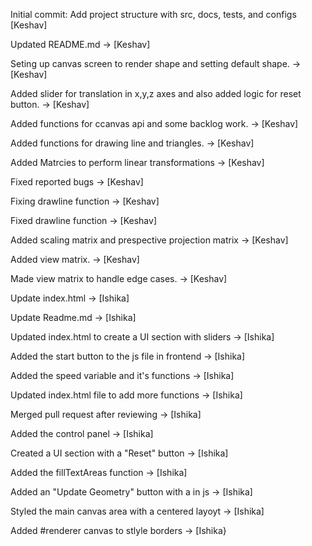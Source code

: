 Initial commit: Add project structure with src, docs, tests, and configs  [Keshav]

Updated README.md -> [Keshav]

Seting up canvas screen to render shape and setting default shape. -> [Keshav]

Added slider for translation in x,y,z axes and also added logic for reset button.  -> [Keshav]

Added functions for ccanvas api and some backlog work.  -> [Keshav]

Added functions for drawing line and triangles.  -> [Keshav]

Added Matrcies to perform linear transformations -> [Keshav]

Fixed reported bugs -> [Keshav]

Fixing drawline function -> [Keshav]

Fixed drawline function -> [Keshav]

Added scaling matrix and prespective projection matrix -> [Keshav]

Added view matrix. -> [Keshav]

Made view matrix to handle edge cases. -> [Keshav]



Update index.html   -> [Ishika]

Update Readme.md    -> [Ishika]

Updated index.html to create a UI section with sliders -> [Ishika]

Added the start button to the js file in frontend -> [Ishika]

Added the speed variable and it's functions  -> [Ishika]

Updated index.html file to add more functions -> [Ishika]

Merged pull request after reviewing -> [Ishika]

Added the control panel  -> [Ishika]

Created  a UI section with a "Reset" button -> [Ishika]

Added the fillTextAreas function -> [Ishika]

Added an "Update Geometry" button with a <canvas> in js -> [Ishika]

Styled the main canvas area with a centered layoyt -> [Ishika]

Added #renderer canvas to stlyle borders -> [Ishika}
